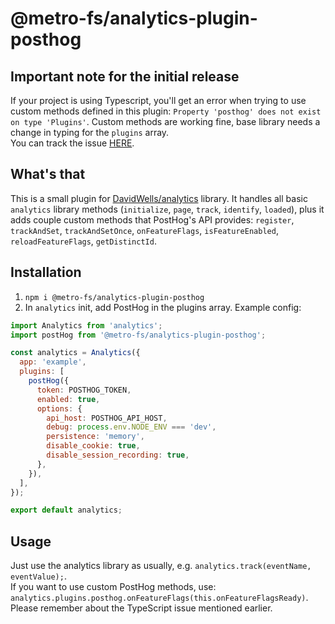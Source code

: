 # @metro-fs/analytics-plugin-posthog

## Important note for the initial release
If your project is using Typescript, you'll get an error when trying to use custom methods defined in this plugin: `Property 'posthog' does not exist on type 'Plugins'`.
Custom methods are working fine, base library needs a change in typing for the `plugins` array.  
You can track the issue [HERE](https://github.com/DavidWells/analytics/issues/266).

## What's that
This is a small plugin for [DavidWells/analytics](https://github.com/DavidWells/analytics) library. It handles all basic `analytics` library methods (`initialize`, `page`, `track`, `identify`, `loaded`), plus it adds couple custom methods that PostHog's API provides: `register`, `trackAndSet`, `trackAndSetOnce`, `onFeatureFlags`, `isFeatureEnabled`, `reloadFeatureFlags`, `getDistinctId`.
## Installation
1. `npm i @metro-fs/analytics-plugin-posthog`
2. In `analytics` init, add PostHog in the plugins array. Example config:
```js
import Analytics from 'analytics';
import postHog from '@metro-fs/analytics-plugin-posthog';

const analytics = Analytics({
  app: 'example',
  plugins: [
    postHog({
      token: POSTHOG_TOKEN,
      enabled: true,
      options: {
        api_host: POSTHOG_API_HOST,
        debug: process.env.NODE_ENV === 'dev',
        persistence: 'memory',
        disable_cookie: true,
        disable_session_recording: true,
      },
    }),
  ],
});

export default analytics;
``` 

## Usage
Just use the analytics library as usually, e.g. `analytics.track(eventName, eventValue);`.  
If you want to use custom PostHog methods, use: `analytics.plugins.posthog.onFeatureFlags(this.onFeatureFlagsReady)`. Please remember about the TypeScript issue mentioned earlier.